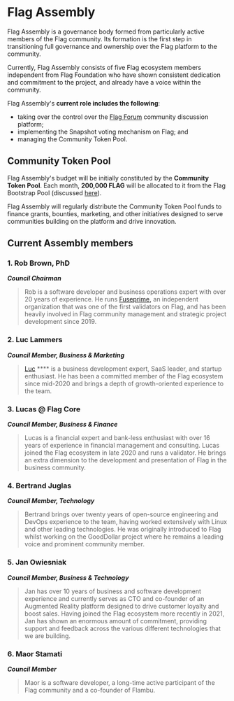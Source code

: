 # Flag Assembly

Flag Assembly is a governance body formed from particularly active members of the Flag community. Its formation is the first step in transitioning full governance and ownership over the Flag platform to the community. &#x20;

Currently, Flag Assembly consists of five Flag ecosystem members independent from Flag Foundation who have shown consistent dedication and commitment to the project, and already have a voice within the community.

Flag Assembly's **current role includes the following**:&#x20;

* taking over the control over the [Flag Forum](https://forum.flagscan.xyz/) community discussion platform;
* implementing the Snapshot voting mechanism on Flag; and
* managing the Community Token Pool.

## Community Token Pool

Flag Assembly's budget will be initially constituted by the **Community Token Pool**. Each month, **200,000 FLAG** will be allocated to it from the Flag Bootstrap Pool (discussed [here](https://docs.flagscan.xyz/general/fuse-token/fuse-supply-and-current-distribution)).

Flag Assembly will regularly distribute the Community Token Pool funds to finance grants, bounties, marketing, and other initiatives designed to serve communities building on the platform and drive innovation. &#x20;

## Current Assembly members

### **1. Rob Brown, PhD** <a href="#b624" id="b624"></a>

_**Council Chairman**_

> Rob is a software developer and business operations expert with over 20 years of experience. He runs [Fuseprime](https://fuseprime.com/)**,** an independent organization that was one of the first validators on Flag, and has been heavily involved in Flag community management and strategic project development since 2019.

### **2. Luc Lammers** <a href="#1b91" id="1b91"></a>

_**Council Member, Business & Marketing**_

> [Luc](https://www.luclammers.com/) **** is a business development expert, SaaS leader, and startup enthusiast. He has been a committed member of the Flag ecosystem since mid-2020 and brings a depth of growth-oriented experience to the team.

### **3. Lucas @ Flag Core** <a href="#2105" id="2105"></a>

_**Council Member, Business & Finance**_

> Lucas is a financial expert and bank-less enthusiast with over 16 years of experience in financial management and consulting. Lucas joined the Flag ecosystem in late 2020 and runs a validator. He brings an extra dimension to the development and presentation of Flag in the business community.

### **4. Bertrand Juglas** <a href="#41a8" id="41a8"></a>

_**Council Member, Technology**_

> Bertrand brings over twenty years of open-source engineering and DevOps experience to the team, having worked extensively with Linux and other leading technologies. He was originally introduced to Flag whilst working on the GoodDollar project where he remains a leading voice and prominent community member.

### **5. Jan Owiesniak** <a href="#bce2" id="bce2"></a>

_**Council Member, Business & Technology**_

> Jan has over 10 years of business and software development experience and currently serves as CTO and co-founder of an Augmented Reality platform designed to drive customer loyalty and boost sales. Having joined the Flag ecosystem more recently in 2021, Jan has shown an enormous amount of commitment, providing support and feedback across the various different technologies that we are building.



### **6. Maor Stamati** <a href="#b624" id="b624"></a>

_**Council Member**_

> Maor is a software developer, a long-time active participant of the Flag community and a co-founder of Flambu.&#x20;
